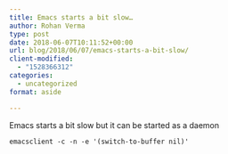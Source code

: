 ```yaml
---
title: Emacs starts a bit slow…
author: Rohan Verma
type: post
date: 2018-06-07T10:11:52+00:00
url: blog/2018/06/07/emacs-starts-a-bit-slow/
client-modified:
  - "1528366312"
categories:
  - uncategorized
format: aside

---
```

Emacs starts a bit slow but it can be started as a daemon

`emacsclient -c -n -e '(switch-to-buffer nil)'`